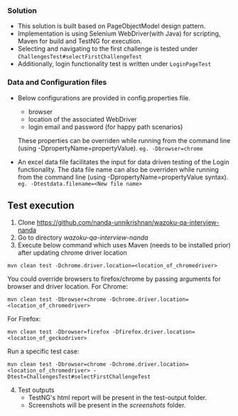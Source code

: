 
### Solution
- This solution is built based on PageObjectModel design pattern.
- Implementation is using Selenium WebDriver(with Java) for scripting, Maven for build and TestNG for execution.
- Selecting and navigating to the first challenge is tested under `ChallengesTest#selectFirstChallengeTest`
- Additionally, login functionality test is written under `LoginPageTest`

### Data and Configuration files

- Below configurations are provided in config.properties file.
  - browser
  - location of the associated WebDriver
  - login email and password (for happy path scenarios)
  
  These properties can be overriden while running from the command line (using -DpropertyName=propertyValue).
  `eg. -Dbrowser=chrome`
  
- An excel data file facilitates the input for data driven testing of the Login functionality.
  The data file name can also be overriden while running from the command line (using -DpropertyName=propertyValue syntax).
  `eg. -Dtestdata.filename=<New file name>`

## Test execution

1. Clone https://github.com/nanda-unnikrishnan/wazoku-qa-interview-nanda
2. Go to directory *wazoku-qa-interview-nanda*
3. Execute below command which uses Maven (needs to be installed prior) after updating chrome driver location
```
mvn clean test -Dchrome.driver.location=<location_of_chromedriver>
```

You could override browsers to firefox/chrome by passing arguments for browser and driver location.
For Chrome:
```
mvn clean test -Dbrowser=chrome -Dchrome.driver.location=<location_of_chromedriver>
```

For Firefox:
```
mvn clean test -Dbrowser=firefox -Dfirefox.driver.location=<location_of_geckodriver>
```

Run a specific test case:
```
mvn clean test -Dbrowser=chrome -Dchrome.driver.location=<location_of_chromedriver> -Dtest=ChallengesTest#selectFirstChallengeTest
```

4. Test outputs
   - TestNG's html report will be present in the test-output folder.
   - Screenshots will be present in the *screenshots* folder.
